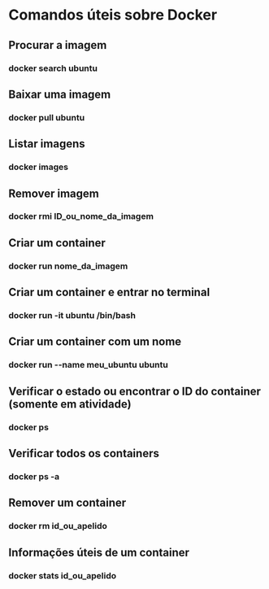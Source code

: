 # Comandos úteis sobre Docker

## Procurar a imagem
### docker search ubuntu

## Baixar uma imagem
### docker pull ubuntu

## Listar imagens
### docker images

## Remover imagem
### docker rmi ID_ou_nome_da_imagem

## Criar um container
### docker run nome_da_imagem

## Criar um container e entrar no terminal
### docker run -it ubuntu /bin/bash

## Criar um container com um nome
### docker run --name meu_ubuntu ubuntu

## Verificar o estado ou encontrar o ID do container (somente em atividade)
### docker ps

## Verificar todos os containers
### docker ps -a

## Remover um container
### docker rm id_ou_apelido

## Informações úteis de um container
### docker stats id_ou_apelido


